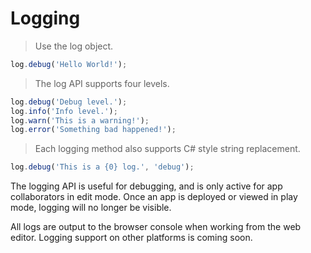 # Logging

> Use the log object.

```javascript
log.debug('Hello World!');
```

> The log API supports four levels.

``` javascript
log.debug('Debug level.');
log.info('Info level.');
log.warn('This is a warning!');
log.error('Something bad happened!');
```

> Each logging method also supports C# style string replacement.

```javascript
log.debug('This is a {0} log.', 'debug');
```

The logging API is useful for debugging, and is only active for app collaborators in edit mode. Once an app is deployed or viewed in play mode, logging will no longer be visible.

All logs are output to the browser console when working from the web editor. Logging support on other platforms is coming soon.
